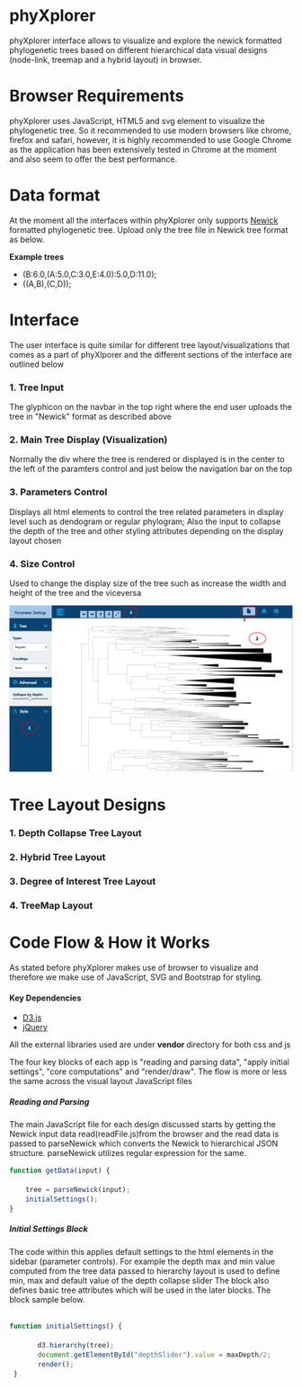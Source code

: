 

# **phyXplorer**

phyXplorer interface allows to visualize and explore the newick formatted phylogenetic trees based on different hierarchical data visual designs (node-link, treemap and a hybrid layout) in browser.


# **Browser Requirements**

phyXplorer uses JavaScript, HTML5 and svg element to visualize the phylogenetic tree. So it recommended to use modern browsers like chrome, firefox and safari, however, it is highly recommended to use Google Chrome as the application has been extensively tested in Chrome at the moment and also seem to offer the best performance.


# **Data format**

At the moment all the interfaces within phyXplorer only supports <a href="http://evolution.genetics.washington.edu/phylip/newicktree.html">Newick</a> formatted phylogenetic tree. Upload only the tree file in Newick tree format as below.
<p><b>Example trees </p></b>
<ul>
<li>(B:6.0,(A:5.0,C:3.0,E:4.0):5.0,D:11.0);
<li>((A,B),(C,D));
</ul>


# **Interface**

The user interface is quite similar for different tree layout/visualizations that comes as a part of phyXlporer and the different sections of the interface are outlined below


### 1. Tree Input

The glyphicon on the navbar in the top right where the end user uploads the tree in "Newick" format as described above

### 2. Main Tree Display (Visualization)

Normally the div where the tree is rendered or displayed is in the center to the left of the paramters control and just below the navigation bar on the top

### 3. Parameters Control

Displays all html elements to control the tree related parameters in display level such as dendogram or regular phylogram; Also the input to collapse the depth of the tree and other styling attributes
depending on the display layout chosen

### 4. Size Control

Used to change the display size of the tree such as increase the width and height of the tree and the viceversa


![alt text](assets/Interface_2.png "phyXplorer User Interface")


# **Tree Layout Designs**

### 1. Depth Collapse Tree Layout


### 2. Hybrid Tree Layout


### 3. Degree of Interest Tree Layout


### 4. TreeMap Layout



# **Code Flow & How it Works** #

As stated before phyXplorer makes use of browser to visualize and therefore we make use of JavaScript, SVG and Bootstrap for styling.

#### Key Dependencies
<ul>
<li> <a href="https://d3js.org/">D3.js </a>
<li> <a href="https://jquery.com/"> jQuery </a>
</ul>

All the external libraries used are under <b>vendor </b>directory for both css and js

The four key blocks of each app is "reading and parsing data", "apply initial settings", "core computations" and "render/draw". The flow is more or less the same across the visual layout JavaScript files

##### Reading and Parsing

The main JavaScript file for each design discussed starts by getting the Newick input data read(readFile.js)from the browser and the read data is passed to parseNewick which converts the Newick to hierarchical JSON structure. parseNewick utilizes regular expression for the same.

```javascript
function getData(input) {

    tree = parseNewick(input);
    initialSettings();
}

```

##### Initial Settings Block

The code within this applies default settings to the html elements in the sidebar (parameter controls). For example the depth max and min value computed from the tree data passed to hierarchy layout is used to define min, max and default value of the depth collapse slider
The block also defines basic tree attributes which will be used in the later blocks.
The block sample below.

```javascript

function initialSettings() {

       d3.hierarchy(tree);
       document.getElementById("depthSlider").value = maxDepth/2;
       render();
 }

```




